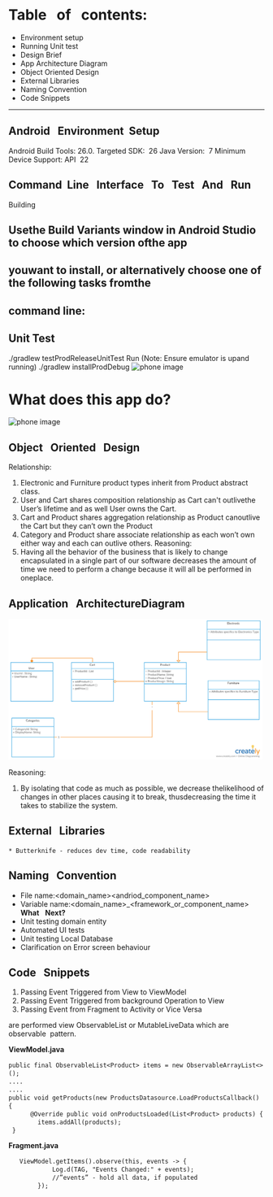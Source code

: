 # Table ​ ​ of ​ ​ contents:

* Environment​ ​setup
* Running​ ​Unit​ ​test
* Design​ ​Brief
* App​ ​Architecture​ ​Diagram
* Object​ ​Oriented​ ​Design
* External​ ​Libraries
* Naming​ ​Convention
* Code​ ​Snippets
________________________________________________________

## Android ​ ​ Environment ​ ​ Setup

Android​ ​Build​ ​Tools:​ ​26.0.
Targeted​ ​SDK:​ ​ 26
Java​ ​Version:​ ​ 7
Minimum​ ​Device​ ​Support:​ ​API​ ​ 22

## Command ​ ​ Line ​ ​ Interface ​ ​ To ​ ​ Test ​ ​ And ​ ​ Run

Building

## Use​ ​the​ ​Build​ ​Variants​ ​window​ ​in​ ​Android​ ​Studio​ ​to​ ​choose​ ​which​ ​version​ ​of​ ​the​ ​app

## you​ ​want​ ​to​ ​install,​ ​or​ ​alternatively​ ​choose​ ​one​ ​of​ ​the​ ​following​ ​tasks​ ​from​ ​the

## command​ ​line:

## Unit​ ​Test

./gradlew​ ​testProdReleaseUnitTest
Run​​ ​(Note:​ ​Ensure​ ​emulator​ ​is​ ​up​ ​and​ ​running​)
./gradlew​ ​installProdDebug
<img src="art/unit_test_execution.gif" alt="phone image" width="500px" />

# What does this app do?
<img src="art/app_demo.gif" alt="phone image" width="200px" />

## Object ​ ​ Oriented ​ ​ Design

Relationship:

1. Electronic​ ​and​ ​Furniture​ ​product​ ​types​ ​inherit​ ​from​ ​Product​ ​abstract​ ​class.
2. User​ ​and​ ​Cart​ ​shares​ ​composition​ ​relationship​ ​as​ ​Cart​ ​can't​ ​outlive​ ​the​ ​User’s​ ​lifetime
    and​ ​as​ ​well​ ​User​ ​owns​ ​the​ ​Cart.
3. Cart​ ​and​ ​Product​ ​shares​ ​aggregation​ ​relationship​ ​as​ ​Product​ ​can​ ​outlive​ ​the​ ​Cart​ ​but
    they​ ​can’t​ ​own​ ​the​ ​Product
4. Category​ ​and​ ​Product​ ​share​ ​associate​ ​relationship​ ​as​ ​each​ ​won’t​ ​own​ ​either​ ​way​ ​and
    each​ ​can​ ​outlive​ ​others.
Reasoning:
1. Having​ ​all​ ​the​ ​behavior​ ​of​ ​the​ ​business​ ​that​ ​is​ ​likely​ ​to​ ​change​ ​encapsulated​ ​in​ ​a
single​ ​part​ ​of​ ​our​ ​software​ ​decreases​ ​the​ ​amount​ ​of​ ​time​ ​we​ ​need​ ​to​ ​perform​ ​a
change​ ​because​ ​it​ ​will​ ​all​ ​be​ ​performed​ ​in​ ​one​ ​place.


## Application ​ ​ Architecture ​ ​ Diagram
<img src="art/class_diagram.png" alt="phone image" width="500px" />

Reasoning:

1. By​ ​isolating​ ​that​ ​code​ ​as​ ​much​ ​as​ ​possible,​ ​we​ ​decrease​ ​the​ ​likelihood​ ​of​ ​changes​ ​in
    other​ ​places​ ​causing​ ​it​ ​to​ ​break,​ ​thus​ ​decreasing​ ​the​ ​time​ ​it​ ​takes​ ​to​ ​stabilize​ ​the
    system.

## External ​ ​ Libraries

```
* Butterknife​ ​-​ ​reduces​ ​dev​ ​time,​ ​code​ ​readability
```
## Naming ​ ​ Convention

* File​ ​name:​ ​<domain_name>_<usage>_<andriod_component_name>
* Variable​ ​name:​ ​<domain_name>_<framework_or_component_name>
**What** ​ ​ **Next?**
* Unit​ ​testing​ ​domain​ ​entity
* Automated​ ​UI​ ​tests
* Unit​ ​testing​ ​Local​ ​Database
* Clarification​ ​on​ ​Error​ ​screen​ ​behaviour


## Code ​ ​ Snippets

1. Passing​ ​Event​ ​Triggered​ ​from​ ​View​ ​to​ ​ViewModel
2. Passing​ ​Event​ ​Triggered​ ​from​ ​background​ ​Operation​ ​to​ ​View
3. Passing​ ​Event​ ​from​ ​Fragment​ ​to​ ​Activity​ ​or​ ​Vice​ ​Versa

are​ ​performed​ ​view​ ​ObservableList​ ​or​ ​MutableLiveData​ ​which​ ​are​ ​​ observable ​​ ​pattern.

**ViewModel.java**
```
public​ ​final​ ​ObservableList<Product>​ ​items​ ​=​ ​new​ ​ObservableArrayList<>();
....
....
public​ ​void​ ​getProducts(new​ ​ProductsDatasource.LoadProductsCallback()​ ​{
​ ​​ ​​ ​​ ​​ ​​ ​@Override​ ​public​ ​void​ ​onProductsLoaded(List<Product>​ ​products)​ ​{
​ ​​ ​​ ​​ ​​ ​​ ​​ ​​ ​items.addAll(products);
​ ​}
```

**Fragment.java**
```
​ ​​ ​​ ​ViewModel.getItems().observe(this,​ ​events​ ​->​ ​{
​ ​​ ​​ ​​ ​​ ​​ ​​ ​​ ​​ ​​ ​​ ​​ ​Log.d(TAG,​ ​"Events​ ​Changed:"​ ​+​ ​events);
​ ​​ ​​ ​​ ​​ ​​ ​​ ​​ ​​ ​​ ​​ ​​ ​//”events”​ ​-​ ​hold​ ​all​ ​data,​ ​if​ ​populated
​ ​​ ​​ ​​ ​​ ​​ ​​ ​​ ​});
```
